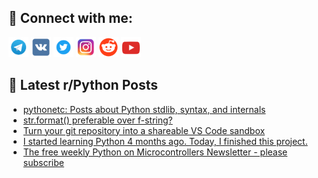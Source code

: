 ## 🔎 Connect with me:
[<img src="https://github.com/bullbesh/bullbesh/blob/main/images/Telegram.png" width="32" height="32" />](https://t.me/bullbesh)
[<img src="https://github.com/bullbesh/bullbesh/blob/main/images/VK.png" width="32" height="32" />](https://vk.com/bullbesh)
[<img src="https://github.com/bullbesh/bullbesh/blob/main/images/Twitter.png" width="32" height="32" />](https://twitter.com/bullbesh1)
[<img src="https://github.com/bullbesh/bullbesh/blob/main/images/Instagram.png" width="32" height="32" />](https://www.instagram.com/bullbesh)
[<img src="https://github.com/bullbesh/bullbesh/blob/main/images/Reddit.png" width="32" height="32" />](https://www.reddit.com/user/bullbesh)
[<img src="https://github.com/bullbesh/bullbesh/blob/main/images/YouTube.png" width="32" height="32" />](https://www.youtube.com/channel/UCtfjRs6uzgq5mfm8S06WTcg)

## 📕 Latest r/Python Posts
<!-- BLOG-POST-LIST:START -->
- [pythonetc: Posts about Python stdlib, syntax, and internals](https://www.reddit.com/r/Python/comments/ycdjhe/pythonetc_posts_about_python_stdlib_syntax_and/)
- [str.format&lpar;&rpar; preferable over f-string?](https://www.reddit.com/r/Python/comments/ycdiwt/strformat_preferable_over_fstring/)
- [Turn your git repository into a shareable VS Code sandbox](https://www.reddit.com/r/Python/comments/ycdf53/turn_your_git_repository_into_a_shareable_vs_code/)
- [I started learning Python 4 months ago. Today, I finished this project.](https://www.reddit.com/r/Python/comments/ycd7l0/i_started_learning_python_4_months_ago_today_i/)
- [The free weekly Python on Microcontrollers Newsletter - please subscribe](https://www.reddit.com/r/Python/comments/yccjay/the_free_weekly_python_on_microcontrollers/)
<!-- BLOG-POST-LIST:END -->
